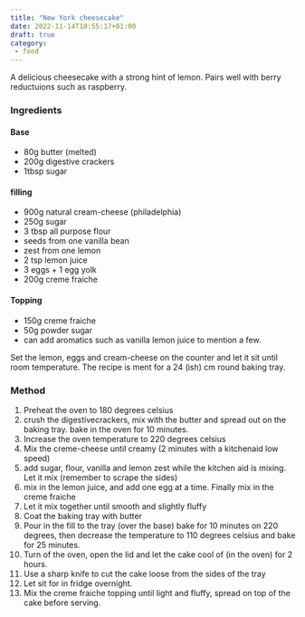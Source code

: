 ```yaml
---
title: "New York cheesecake"
date: 2022-11-14T10:55:17+01:00
draft: true
category: 
 - food
---
```


A delicious cheesecake with a strong hint of lemon. Pairs well with berry reductuions such as raspberry. 

### Ingredients 
#### Base
* 80g butter (melted)
* 200g digestive crackers 
* 1tbsp sugar 

#### filling 
* 900g natural cream-cheese (philadelphia)
* 250g sugar 
* 3 tbsp all purpose flour 
* seeds from one vanilla bean 
* zest from one lemon 
* 2 tsp lemon juice 
* 3 eggs + 1 egg yolk 
* 200g creme fraiche

#### Topping
* 150g creme fraiche 
* 50g powder sugar 
* can add aromatics such as vanilla lemon juice to mention a few.


Set the lemon, eggs and cream-cheese on the counter and let it sit until room temperature. The recipe is ment for a 24 (ish) cm round baking tray.

### Method

1. Preheat the oven to 180 degrees celsius 
2. crush the digestivecrackers, mix with the butter and spread out on the baking tray. bake in the oven for 10 minutes. 
3. Increase the oven temperature to 220 degrees celsius 
4. Mix the creme-cheese until creamy (2 minutes with a kitchenaid low speed)
5. add sugar, flour, vanilla and lemon zest while the kitchen aid is mixing. Let it mix (remember to scrape the sides)
6. mix in the lemon juice, and add one egg at a time. Finally mix in the creme fraiche 
7. Let it mix together until smooth and slightly fluffy 
8. Coat the baking tray with butter
9. Pour in the fill to the tray (over the base) bake for 10 minutes on 220 degrees, then decrease the temperature to 110 degrees celsius and bake for 25 minutes. 
10. Turn of the oven, open the lid and let the cake cool of (in the oven) for 2 hours. 
11. Use a sharp knife to cut the cake loose from the sides of the tray
12. Let sit for in fridge overnight.
13. Mix the creme fraiche topping until light and fluffy, spread on top of the cake before serving. 
